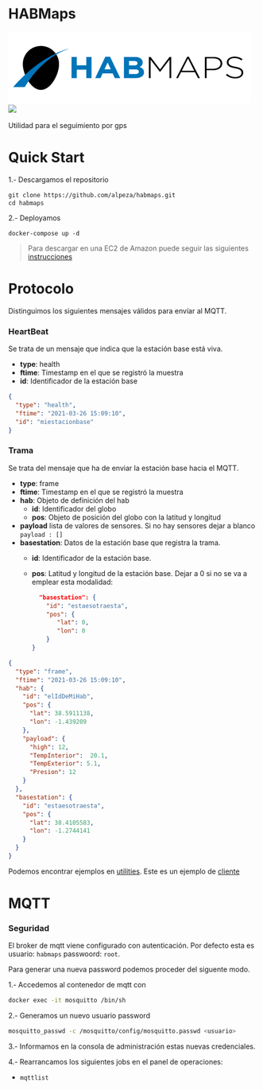 # HABMaps

![](habmaps/uiserver/src/assets/img/brand/argon-react.png)
![](habmaps/uiserver/src/assets/img/brand/cap.png)

Utilidad para el seguimiento por gps

# Quick Start

1.- Descargamos el repositorio
``` 
git clone https://github.com/alpeza/habmaps.git
cd habmaps
```

2.- Deployamos

```
docker-compose up -d
```

> Para descargar en una EC2 de Amazon puede seguir las siguientes [instrucciones](EC2Deploy/README.md)

# Protocolo

Distinguimos los siguientes mensajes válidos para envíar al MQTT.


### HeartBeat
Se trata de un mensaje que indica que la estación base está
viva.
* __type__: health
* __ftime__: Timestamp en el que se registró la muestra
* __id__: Identificador de la estación base

```json
{
  "type": "health",
  "ftime": "2021-03-26 15:09:10",
  "id": "miestacionbase"
}
```


### Trama

Se trata del mensaje que ha de enviar la estación base hacia el MQTT.

* __type__: frame
* __ftime__: Timestamp en el que se registró la muestra
* __hab__: Objeto de definición del hab
    * __id__: Identificador del globo
    * __pos__: Objeto de posición del globo con la latitud y longitud
* __payload__ lista de valores de sensores. Si no hay sensores dejar a blanco 
    `payload : []`
* __basestation__: Datos de la estación base que registra la trama.
    * __id__: Identificador de la estación base.
    * __pos__: Latitud y longitud de la estación base.
    Dejar a 0 si no se va a emplear esta modalidad:
      
      ```json 
        "basestation": {
          "id": "estaesotraesta",
          "pos": {
             "lat": 0,
             "lon": 0
          }
      }
      ```
      

```json
{
  "type": "frame",
  "ftime": "2021-03-26 15:09:10",
  "hab": {
    "id": "elIdDeMiHab",
    "pos": {
      "lat": 38.5911138,
      "lon": -1.439209
    },
    "payload": {
      "high": 12,
      "TempInterior":  20.1,
      "TempExterior": 5.1,
      "Presion": 12
    }
  },
  "basestation": {
    "id": "estaesotraesta",
    "pos": {
      "lat": 38.4105583,
      "lon": -1.2744141
    }
  }
}
```


Podemos encontrar ejemplos en [utilities](utilities). Este es
un ejemplo de [cliente](utilities/maptrackerex.py)

# MQTT

### Seguridad

El broker de mqtt viene configurado con autenticación. Por defecto
esta es usuario: `habmaps` passwoord: `root`.

Para generar una nueva password podemos proceder del siguente modo.

1.- Accedemos al contenedor de mqtt con 

```bash
docker exec -it mosquitto /bin/sh
```

2.- Generamos un nuevo usuario password

```bash
mosquitto_passwd -c /mosquitto/config/mosquitto.passwd <usuario>
```

3.- Informamos en la consola de administración
estas nuevas credenciales.

4.- Rearrancamos los siguientes jobs en el panel de operaciones:
  - `mqttlist`


